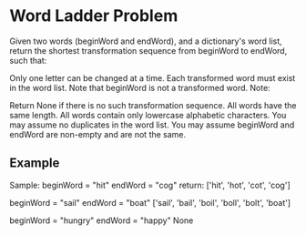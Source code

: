 # Word Ladder Problem

Given two words (beginWord and endWord), and a dictionary's word list, return the shortest transformation sequence from beginWord to endWord, such that:

Only one letter can be changed at a time.
Each transformed word must exist in the word list. Note that beginWord is not a transformed word.
Note:

Return None if there is no such transformation sequence.
All words have the same length.
All words contain only lowercase alphabetic characters.
You may assume no duplicates in the word list.
You may assume beginWord and endWord are non-empty and are not the same.

## Example

Sample:
beginWord = "hit"
endWord = "cog"
return: ['hit', 'hot', 'cot', 'cog']

beginWord = "sail"
endWord = "boat"
['sail', 'bail', 'boil', 'boll', 'bolt', 'boat']

beginWord = "hungry"
endWord = "happy"
None
